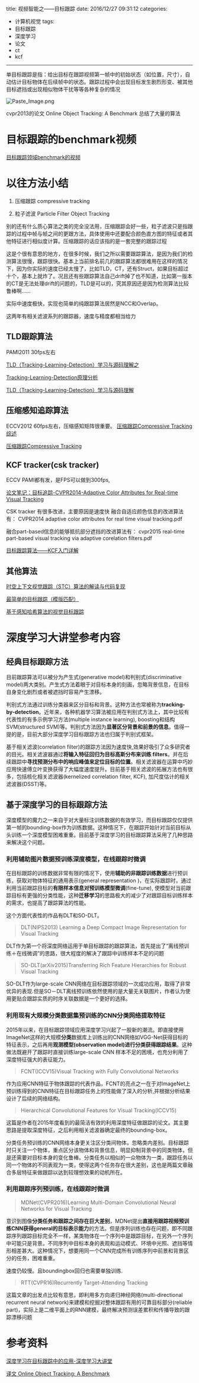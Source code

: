 title: 视频智能之——目标跟踪
date: 2016/12/27 09:31:12
categories:
- 计算机视觉
tags:
- 目标跟踪
- 深度学习
- 论文
- ct
- kcf
---



单目标跟踪是指：给出目标在跟踪视频第一帧中的初始状态（如位置，尺寸），自动估计目标物体在后续帧中的状态。跟踪过程中会出现目标发生剧烈形变、被其他目标遮挡或出现相似物体干扰等等各种复杂的情况

![Paste_Image.png](http://upload-images.jianshu.io/upload_images/454341-70583d1994fa4e1d.png?imageMogr2/auto-orient/strip%7CimageView2/2/w/1240)

<!--more-->

cvpr2013的论文 Online Object Tracking: A Benchmark 总结了大量的算法


# 目标跟踪的benchmark视频

[目标跟踪领域benchmark的视频](http://cvlab.hanyang.ac.kr/tracker_benchmark/)





# 以往方法小结

1. 压缩跟踪 compressive tracking

2. 粒子滤波 Particle Filter Object Tracking

别的还有什么质心算法之类的完全没法用，压缩跟踪会好一些，粒子滤波只是指跟踪的过程中帧与帧之间的更跟方法，具体使用中还要配合颜色直方图的特征或者其他特征进行相似度计算。压缩跟踪的话应该指的是一套完整的跟踪过程

这是个很有意思的地方，在很多时候，我们之所以需要跟踪算法，是因为我们的检测算法很慢，跟踪很快。基本上当前排名前几的跟踪算法都很难用在这样的情况下，因为你实际的速度已经太慢了，比如TLD，CT，还有Struct，如果目标超过十个，基本上就炸了。况且还有些跟踪算法自己drift掉了也不知道，比如第一版本的CT是无法处理drift的问题的，TLD是可以的，究其原因还是因为检测算法比较鲁棒啊……

实际中速度极快，实现也简单的纯跟踪算法居然是NCC和Overlap。

这两年有相关滤波系列的跟踪器，速度与精度都相当给力



## TLD跟踪算法
PAMI2011 30fps左右

[TLD（Tracking-Learning-Detection）学习与源码理解之](http://blog.csdn.net/kezunhai/article/details/11675347)

[Tracking-Learning-Detection原理分析](http://johnhany.net/2014/05/tld-the-theory/)

[ TLD（Tracking-Learning-Detection）学习与源码理解](http://blog.csdn.net/zouxy09/article/details/7893011)

## 压缩感知追踪算法 

ECCV2012  60fps左右，压缩感知矩阵很重要。
[压缩跟踪Compressive Tracking综述](http://blog.csdn.net/pkueecser/article/details/8953252)

[压缩跟踪Compressive Tracking](http://blog.csdn.net/zouxy09/article/details/8118360)

## KCF tracker(csk tracker)

ECCV PAMI都有发，是FPS可以做到300fps,

[论文笔记：目标追踪-CVPR2014-Adaptive Color Attributes for Real-time Visual Tracking](http://blog.csdn.net/hlinghling/article/details/44308199)

CSK tracker 有很多改进，主要原因是速度快
融合自适应颜色信息的改进算法有：
CVPR2014 adaptive color attributes for real time visual tracking.pdf

融合part-based信息的能够抵抗部分遮挡的改进算法有：
cvpr2015 real-time part-based visual tracking via adaptive corelation filters.pdf

[目标跟踪算法——KCF入门详解](http://blog.csdn.net/crazyice521/article/details/53525366)


## 其他算法

[时空上下文视觉跟踪（STC）算法的解读与代码复现](http://blog.csdn.net/zouxy09/article/details/16889905)

[最简单的目标跟踪（模版匹配）](http://blog.csdn.net/zouxy09/article/details/13358977)

[基于感知哈希算法的视觉目标跟踪](http://blog.csdn.net/zouxy09/article/details/17471401)

# 深度学习大讲堂参考内容

## 经典目标跟踪方法
目前跟踪算法可以被分为产生式(generative model)和判别式(discriminative model)两大类别。产生式方法着眼于对目标本身的刻画，忽略背景信息，在目标自身变化剧烈或者被遮挡时容易产生漂移。

判别式方法通过训练分类器来区分目标和背景。这种方法也常被称为**tracking-by-detection**。近年来，各种机器学习算法被应用在判别式方法上，其中比较有代表性的有多示例学习方法(multiple instance learning), boosting和结构SVM(structured SVM)等。判别式方法因为**显著区分背景和前景的信息**。值得一提的是，目前大部分深度学习目标跟踪方法也归属于判别式框架。

基于相关滤波(correlation filter)的跟踪方法因为速度快,效果好吸引了众多研究者的目光。相关滤波器通过**将输入特征回归为目标高斯分布来训练 filters**。并在后续跟踪中**寻找预测分布中的响应峰值来定位目标的位置**。相关滤波器在运算中巧妙应用快速傅立叶变换获得了大幅度速度提升。目前基于相关滤波的拓展方法也有很多，包括核化相关滤波器(kernelized correlation filter, KCF), 加尺度估计的相关滤波器(DSST)等。

## 基于深度学习的目标跟踪方法

深度模型的魔力之一来自于对大量标注训练数据的有效学习，而目标跟踪仅仅提供第一帧的bounding-box作为训练数据。这种情况下，在跟踪开始针对当前目标从头训练一个深度模型困难重重。目前基于深度学习的目标跟踪算法采用了几种思路来解决这个问题。
### 利用辅助图片数据预训练深度模型，在线跟踪时微调

在目标跟踪的训练数据非常有限的情况下，使用**辅助的非跟踪训练数据**进行预训练，获取对物体特征的通用表示(general representation )，在实际跟踪时，通过利用当前跟踪目标的**有限样本信息对预训练模型微调**(fine-tune), 使模型对当前跟踪目标有更强的分类性能，这种**迁移学习**的思路极大的减少了对跟踪目标训练样本的需求，也提高了跟踪算法的性能。

这个方面代表性的作品有DLT和SO-DLT。

>DLT(NIPS2013) Learning a Deep Compact Image Representation for Visual Tracking

DLT作为第一个将深度网络运用于单目标跟踪的跟踪算法，首先提出了“离线预训练＋在线微调”的思路，很大程度的解决了跟踪中训练样本不足的问题

>SO-DLT(arXiv2015)Transferring Rich Feature Hierarchies for Robust Visual Tracking

SO-DLT作为large-scale CNN网络在目标跟踪领域的一次成功应用，取得了非常优异的表现.但是SO－DLT离线预训练依然使用的是大量无关联图片，作者认为使用更贴合跟踪实质的时序关联数据是一个更好的选择。


### 利用现有大规模分类数据集预训练的CNN分类网络提取特征

2015年以来，在目标跟踪领域应用深度学习兴起了一股新的潮流。即直接使用ImageNet这样的大规模**分类**数据库上训练出的CNN网络如VGG-Net获得目标的特征表示，之后再用**观测模型(observation model)进行分类获得跟踪结果**。这种做法既避开了跟踪时直接训练large-scale CNN 样本不足的困境，也充分利用了深度特征强大的表征能力。

>FCNT(ICCV15)Visual Tracking with Fully Convolutional Networks

作为应用CNN特征于物体跟踪的代表作品，FCNT的亮点之一在于对ImageNet上预训练得到的CNN特征在目标跟踪任务上的性能做了深入的分析,并根据分析结果设计了后续的网络结构。


>Hierarchical Convolutional Features for Visual Tracking(ICCV15)

这篇是作者在2015年度看到的最简洁有效的利用深度特征做跟踪的论文。其主要思路是提取深度特征，之后利用相关滤波器确定最终的bounding-box。

分类任务预训练的CNN网络本身更关注区分类间物体，忽略类内差别。目标跟踪时只关注一个物体，重点区分该物体和背景信息，明显抑制背景中的同类物体，但是还需要对目标本身的变化鲁棒。分类任务以相似的一众物体为一类，跟踪任务以同一个物体的不同表观为一类，使得这两个任务存在很大差别，这也是两篇文章融合多层特征来做跟踪以达到较理想效果的动机所在。

### 利用跟踪序列预训练，在线跟踪时微调

>MDNet(CVPR2016)Learning Multi-Domain Convolutional Neural Networks for Visual Tracking

意识到图像**分类任务和跟踪之间存在巨大差别**，MDNet提出**直接用跟踪视频预训练CNN获得general的目标表示能力**的方法。但是序列训练也存在问题，即不同跟踪序列跟踪目标完全不一样，某类物体在一个序列中是跟踪目标，在另外一个序列中可能只是背景。不同序列中目标本身的表观和运动模式、环境中光照、遮挡等情形相差甚大。这种情况下，想要用同一个CNN完成所有训练序列中前景和背景区分的任务，困难重重。

速度仍较慢。且boundingbox回归也需要单独训练.

>RTT(CVPR16)Recurrently Target-Attending Tracking

这篇文章的出发点比较有意思，即利用多方向递归神经网络(multi-directional recurrent neural network)来建模和挖掘对整体跟踪有用的可靠目标部分(reliable part)，实际上是二维平面上的RNN建模，最终解决预测误差累积和传播导致的跟踪漂移问题


# 参考资料

[深度学习在目标跟踪中的应用-深度学习大讲堂](https://zhuanlan.zhihu.com/p/22334661)


[ 译文 Online Object Tracking: A Benchmark](http://blog.csdn.net/shanglianlm/article/details/47376323)
